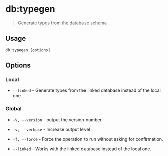 # db:typegen

> Generate types from the database schema

## Usage

```shell
db:typegen [options]
```

## Options

### Local

* `--linked` - Generate types from the linked database instead of the local one

### Global

* `-V, --version` - output the version number

* `-v, --verbose` - Increase output level

* `-f, --force` - Force the operation to run without asking for confirmation.

* `--linked` - Works with the linked database instead of the local one.
